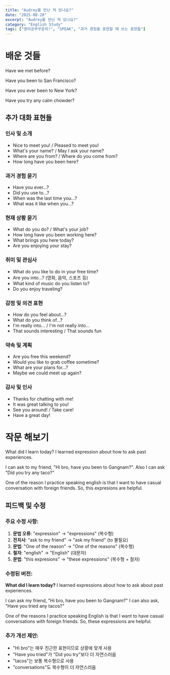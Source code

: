 ```yaml
---
title: "Audrey를 만난 적 있나요?"
date: "2025-08-20"
excerpt: "Audrey를 만난 적 있나요?"
category: "English Study"
tags: ["영어공부꾸준히!", "SPEAK", "과거 경험을 표현할 때 쓰는 표현들"]
---
```


# 배운 것들 

Have we met before?

Have you been to San Francisco?

Have you ever been to New York?

Have you try any calm chowder?

## 추가 대화 표현들

### 인사 및 소개
- Nice to meet you! / Pleased to meet you!
- What's your name? / May I ask your name?
- Where are you from? / Where do you come from?
- How long have you been here?

### 과거 경험 묻기
- Have you ever...?
- Did you use to...?
- When was the last time you...?
- What was it like when you...?

### 현재 상황 묻기
- What do you do? / What's your job?
- How long have you been working here?
- What brings you here today?
- Are you enjoying your stay?

### 취미 및 관심사
- What do you like to do in your free time?
- Are you into...? (영화, 음악, 스포츠 등)
- What kind of music do you listen to?
- Do you enjoy traveling?

### 감정 및 의견 표현
- How do you feel about...?
- What do you think of...?
- I'm really into... / I'm not really into...
- That sounds interesting / That sounds fun

### 약속 및 계획
- Are you free this weekend?
- Would you like to grab coffee sometime?
- What are your plans for...?
- Maybe we could meet up again?

### 감사 및 인사
- Thanks for chatting with me!
- It was great talking to you!
- See you around! / Take care!
- Have a great day!

# 작문 해보기

What did I learn today?
I learned expression about how to ask past experiences.

I can ask to my friend, "Hi bro, have you been to Gangnam?".
Also I can ask "Did you try any taco?"

One of the reason I practice speaking english is that I want to have casual conversation with foreign friends.
So, this expresions are helpful. 

## 피드백 및 수정

### 주요 수정 사항:
1. **문법 오류**: "expression" → "expressions" (복수형)
2. **전치사**: "ask to my friend" → "ask my friend" (to 불필요)
3. **문법**: "One of the reason" → "One of the reasons" (복수형)
4. **철자**: "english" → "English" (대문자)
5. **문법**: "this expresions" → "these expressions" (복수형 + 철자)

### 수정된 버전:

**What did I learn today?**
I learned expressions about how to ask about past experiences.

I can ask my friend, "Hi bro, have you been to Gangnam?"
I can also ask, "Have you tried any tacos?"

One of the reasons I practice speaking English is that I want to have casual conversations with foreign friends.
So, these expressions are helpful.

### 추가 개선 제안:
- "Hi bro"는 매우 친근한 표현이므로 상황에 맞게 사용
- "Have you tried"가 "Did you try"보다 더 자연스러움
- "tacos"는 보통 복수형으로 사용
- "conversations"도 복수형이 더 자연스러움 

